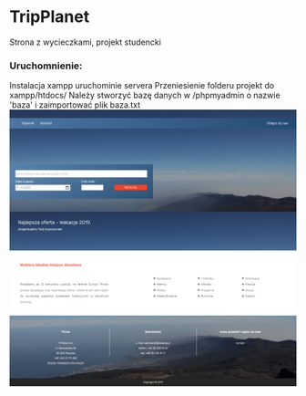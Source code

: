 # TripPlanet
Strona z wycieczkami, projekt studencki

<h3>Uruchomnienie:</h3> 
Instalacja xampp uruchominie servera
Przeniesienie folderu projekt do xampp/htdocs/
Należy stworzyć bazę danych w /phpmyadmin o nazwie 'baza' i zaimportować plik baza.txt

<img src="/projekt/img/website.png"/>